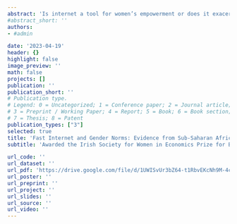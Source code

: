 ```yaml
---
abstract: 'Is internet a tool for women’s empowerment or does it exacerbate discriminatory gender norms? I answer this question by exploiting the gradual arrival of fast internet between 2008-2012 on African coasts via submarine cables from Europe to retrieve a causal effect of internet on gender norms around attitudes towards intimate-partner-violence (IPV). Specifically, I compare individuals’ attitudes towards violence in locations with high internet penetration and those without, exploiting differences in the timing of the high-speed internet arrival. Results show that fast internet leads to more regressive gender norms. Individuals located in connected areas are more likely to find violence justifiable. This effect is stronger for males. I then explore the potential mechanisms behind this result. The most likely mechanism to be at play in this setting is that internet causes more regressive gender norms because it might change the balance of power within the household, by affecting labour market opportunities for men and women differently.'
#abstract_short: ''   
authors:
- #admin

date: '2023-04-19' 
header: {}
highlight: false
image_preview: ''
math: false
projects: []
publication: ''
publication_short: ''
# Publication type.
# Legend: 0 = Uncategorized; 1 = Conference paper; 2 = Journal article;
# 3 = Preprint / Working Paper; 4 = Report; 5 = Book; 6 = Book section;
# 7 = Thesis; 8 = Patent
publication_types: ["3"]
selected: true
title: 'Fast Internet and Gender Norms: Evidence from Sub-Saharan Africa (Awarded the ISWE prize from IEA)'
subtitle: 'Awarded the Irish Society for Women in Economics Prize for Best Paper by a Woman Economist'

url_code: ''
url_dataset: ''
url_pdf: 'https://drive.google.com/file/d/1UWISvUr3bZ64-t1RbvEKcNh9M-4cYLv7/view?usp=sharing'
url_poster: ''
url_preprint: ''
url_project: ''
url_slides: ''
url_source: ''
url_video: ''
---
```


